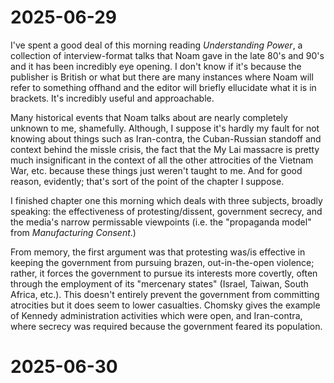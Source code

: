 # 2025-06-29

I've spent a good deal of this morning reading *Understanding Power*, a collection of interview-format talks that Noam gave in the late 80's and 90's and it has been incredibly eye opening. I don't know if it's because the publisher is British or what but there are many instances where Noam will refer to something offhand and the editor will briefly ellucidate what it is in brackets. It's incredibly useful and approachable.

Many historical events that Noam talks about are nearly completely unknown to me, shamefully. Although, I suppose it's hardly my fault for not knowing about things such as Iran-contra, the Cuban-Russian standoff and context behind the missle crisis, the fact that the My Lai massacre is pretty much insignificant in the context of all the other attrocities of the Vietnam War, etc. because these things just weren't taught to me. And for good reason, evidently; that's sort of the point of the chapter I suppose.

I finished chapter one this morning which deals with three subjects, broadly speaking: the effectiveness of protesting/dissent, government secrecy, and the media's narrow permissable viewpoints (i.e. the "propaganda model" from *Manufacturing Consent*.)

From memory, the first argument was that protesting was/is effective in keeping the government from pursuing brazen, out-in-the-open violence; rather, it forces the government to pursue its interests more covertly, often through the employment of its "mercenary states" (Israel, Taiwan, South Africa, etc.). This doesn't entirely prevent the government from committing atrocities but it does seem to lower casualties. Chomsky gives the example of Kennedy administration activities which were open, and Iran-contra, where secrecy was required because the government feared its population.

# 2025-06-30


